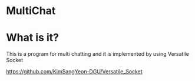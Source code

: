 # MultiChat
# What is it?
This is a program for multi chatting and it is implemented by using Versatile Socket 

https://github.com/KimSangYeon-DGU/Versatile_Socket
